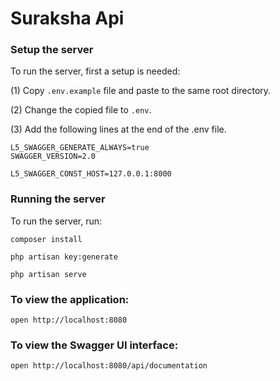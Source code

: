 # Suraksha Api


### Setup the server
To run the server, first a setup is needed:

(1) Copy `.env.example` file and paste to the same root directory.

(2) Change the copied file to `.env`.

(3) Add the following lines at the end of the .env file.

```
L5_SWAGGER_GENERATE_ALWAYS=true
SWAGGER_VERSION=2.0

L5_SWAGGER_CONST_HOST=127.0.0.1:8000
```

### Running the server
To run the server, run:

```
composer install
```

```
php artisan key:generate
```

```
php artisan serve
```

### To view the application:

```
open http://localhost:8080
```

### To view the Swagger UI interface:

```
open http://localhost:8080/api/documentation
```